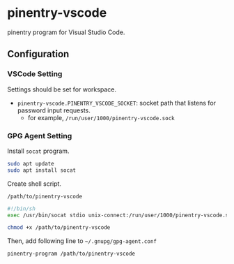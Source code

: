 # pinentry-vscode

pinentry program for Visual Studio Code.

## Configuration

### VSCode Setting

Settings should be set for workspace.

- `pinentry-vscode.PINENTRY_VSCODE_SOCKET`: socket path that listens for password input requests.
  - for example, `/run/user/1000/pinentry-vscode.sock`

### GPG Agent Setting

Install `socat` program.

```bash
sudo apt update
sudo apt install socat
```

Create shell script.

`/path/to/pinentry-vscode`
```bash
#!/bin/sh
exec /usr/bin/socat stdio unix-connect:/run/user/1000/pinentry-vscode.sock
```

```bash
chmod +x /path/to/pinentry-vscode
```

Then, add following line to `~/.gnupg/gpg-agent.conf`

```
pinentry-program /path/to/pinentry-vscode
```
